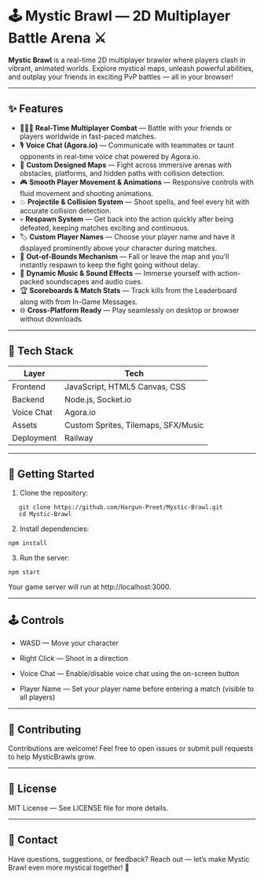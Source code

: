 # 🕹️ Mystic Brawl — 2D Multiplayer Battle Arena ⚔️

**Mystic Brawl** is a real-time 2D multiplayer brawler where players clash in vibrant, animated worlds. Explore mystical maps, unleash powerful abilities, and outplay your friends in exciting PvP battles — all in your browser!

---

## ✨ Features

- 🧑‍🤝‍🧑 **Real-Time Multiplayer Combat** — Battle with your friends or players worldwide in fast-paced matches.
- 🎙️ **Voice Chat (Agora.io)** — Communicate with teammates or taunt opponents in real-time voice chat powered by Agora.io.
- 🧭 **Custom Designed Maps** — Fight across immersive arenas with obstacles, platforms, and hidden paths with collision detection.
- 🎮 **Smooth Player Movement & Animations** — Responsive controls with fluid movement and shooting animations.
- 💥 **Projectile & Collision System** — Shoot spells, and feel every hit with accurate collision detection.
- 💀 **Respawn System** — Get back into the action quickly after being defeated, keeping matches exciting and continuous.
- 🏷️ **Custom Player Names** — Choose your player name and have it displayed prominently above your character during matches.
- 🚧 **Out-of-Bounds Mechanism** — Fall or leave the map and you’ll instantly respawn to keep the fight going without delay.
- 🎵 **Dynamic Music & Sound Effects** — Immerse yourself with action-packed soundscapes and audio cues.
- 🏆 **Scoreboards & Match Stats** — Track kills from the Leaderboard along with from In-Game Messages.
- 🌐 **Cross-Platform Ready** — Play seamlessly on desktop or browser without downloads.

---

## 🧠 Tech Stack

| Layer      | Tech                                      |
|------------|--------------------------------------------|
| Frontend   | JavaScript, HTML5 Canvas, CSS             |
| Backend    | Node.js, Socket.io                        |
| Voice Chat | Agora.io                                  |
| Assets     | Custom Sprites, Tilemaps, SFX/Music       |
| Deployment | Railway      |

---

## 🚀 Getting Started
1. Clone the repository:
```
   git clone https://github.com/Hargun-Preet/Mystic-Brawl.git
   cd Mystic-Brawl
```
2. Install dependencies:
```
npm install
```
3. Run the server:
```
npm start
```
Your game server will run at http://localhost:3000.

---

## 🕹️ Controls
- WASD — Move your character

- Right Click — Shoot in a direction
- Voice Chat — Enable/disable voice chat using the on-screen button
- Player Name — Set your player name before entering a match (visible to all players)

---

## 🤝 Contributing
Contributions are welcome!
Feel free to open issues or submit pull requests to help MysticBrawls grow.

---

## 📜 License
MIT License — See LICENSE file for more details.

---

## 💬 Contact
Have questions, suggestions, or feedback?
Reach out — let’s make Mystic Brawl even more mystical together! 🔮
